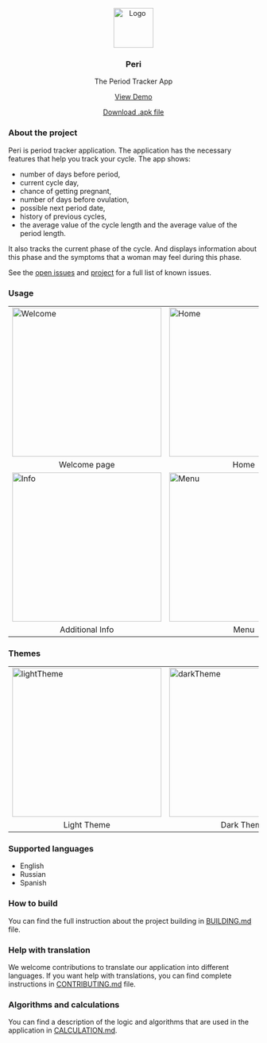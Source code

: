 <p align="center">
    <img src="./public/assets/icon/favicon.ico" alt="Logo" width="80" height="80">
  <h3 align="center">Peri</h3>
  <p align="center">
    The Period Tracker App
  </p>
  <p align="center">
    <a href="https://irasoro.github.io/peri/">View Demo</a>
  </p>
  <p align="center">
    <a href="https://github.com/IraSoro/peri/releases/latest">Download .apk file</a>
  </p>
</p>

### About the project

Peri is period tracker application. The application has the necessary features that help you track your cycle. The app shows:

- number of days before period,
- current cycle day,
- chance of getting pregnant,
- number of days before ovulation,
- possible next period date,
- history of previous cycles,
- the average value of the cycle length and the average value of the period length.

It also tracks the current phase of the cycle. And displays information about this phase and the symptoms that a woman may feel during this phase.

See the [open issues](https://github.com/IraSoro/peri/issues) and [project](https://github.com/users/IraSoro/projects/4/views/1) for a full list of known issues.

### Usage

<table>
  <tr>
    <td><img width="300" src="https://zurmpzdmaurjkfnkcqaw.supabase.co/storage/v1/object/public/peri/welcome.jpg?t=2024-07-28T19%3A13%3A41.953Z" alt="Welcome"></td>
    <td><img width="300" src="https://zurmpzdmaurjkfnkcqaw.supabase.co/storage/v1/object/public/peri/home.jpg?t=2024-07-28T19%3A15%3A11.635Z" alt="Home"></td>
    <td><img width="300" src="https://zurmpzdmaurjkfnkcqaw.supabase.co/storage/v1/object/public/peri/details.jpg?t=2024-07-28T19%3A15%3A48.261Z" alt="Details"></td>
  </tr>
  <tr>
    <td align="center">Welcome page</td>
    <td align="center">Home</td>
    <td align="center">Details</td>
  </tr>
    <tr>
    <td><img width="300" src="https://zurmpzdmaurjkfnkcqaw.supabase.co/storage/v1/object/public/peri/info.jpg?t=2024-07-28T19%3A16%3A12.886Z" alt="Info"></td>
    <td><img width="300" src="https://zurmpzdmaurjkfnkcqaw.supabase.co/storage/v1/object/public/peri/menu.jpg?t=2024-07-28T19%3A16%3A27.404Z" alt="Menu"></td>
  </tr>
  <tr>
    <td align="center">Additional Info</td>
    <td align="center">Menu</td>
  </tr>
 </table>

### Themes

<table>
    <tr>
    <td><img width="300" src="https://zurmpzdmaurjkfnkcqaw.supabase.co/storage/v1/object/public/peri/home.jpg?t=2024-07-28T19%3A15%3A11.635Z" alt="lightTheme"></td>
    <td><img width="300" src="https://zurmpzdmaurjkfnkcqaw.supabase.co/storage/v1/object/public/peri/darkTheme.jpg?t=2024-07-28T19%3A13%3A38.856Z" alt="darkTheme"></td>
  </tr>
  <tr>
    <td align="center">Light Theme</td>
    <td align="center">Dark Theme</td>
  </tr>
 </table>

### Supported languages

- English
- Russian
- Spanish

### How to build

You can find the full instruction about the project building in [BUILDING.md](https://github.com/IraSoro/peri/blob/master/BUILDING.md) file.

### Help with translation

We welcome contributions to translate our application into different languages. If you want help with translations, you can find complete instructions in [CONTRIBUTING.md](https://github.com/IraSoro/peri/blob/master/CONTRIBUTING.md) file.

### Algorithms and calculations

You can find a description of the logic and algorithms that are used in the application in [CALCULATION.md](https://github.com/IraSoro/peri/blob/master/info/CALCULATION.md).
